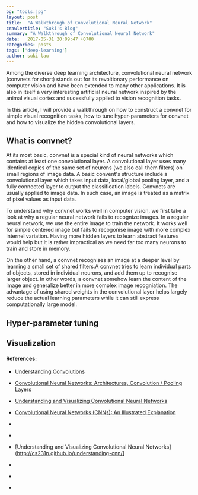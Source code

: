 ```yaml
---
bg: "tools.jpg"
layout: post
title:  "A Walkthrough of Convolutional Neural Network"
crawlertitle: "Suki's Blog"
summary: "A Walkthrough of Convolutional Neural Network"
date:   2017-05-31 20:09:47 +0700
categories: posts
tags: ['deep-learning']
author: suki lau
---
```


Among the diverse deep learning architecture, convolutional neural network (convnets for short) stands out for its revoltionary performance on computer vision and have been extended to many other applications. It is also in itself a very interesting artificial neural network inspired by the animal visual cortex and sucessfully applied to vision recognition tasks.

In this article, I will provide a walkthrough on how to construct a convnet for simple visual recognition tasks, how to tune hyper-parameters for convnet and how to visualize the hidden convolutional layers. 

## What is convnet?

At its most basic, convnet is a special kind of neural networks which contains at least one convolutional layer. A convolutional layer uses many identical copies of the same set of neurons (we also call them filters) on small regions of image data. A basic convent's structure include a convolutional layer which takes input data, local/global pooling layer, and a fully connected layer to output the classification labels. Convnets are usually applied to image data. In such case, an image is treated as a matrix of pixel values as input data.

To understand why convnet works well in computer vision, we first take a look at why a regular neural network fails to recognize images. In a regular neural network, we use the entire image to train the network. It works well for simple centered image but fails to recogonise image with more complex internel variation. Having more hidden layers to learn abstract features would help but it is rather impractical as we need far too many neurons to train and store in memory.

On the other hand, a convnet recognises an image at a deeper level by learning a small set of shared filters.A convnet tries to learn individual parts of objects, stored in individual neurons, and add them up to recognise larger object. In other words, a convnet somehow learn the content of the image and generalize better in more complex image recogniation. The advantage of using shared weights in the convolutional layer helps largely reduce the actual learning parameters while it can still express computationally large model. 

## Hyper-parameter tuning








## Visualization







#### References:
* [Understanding Convolutions](http://colah.github.io/posts/2014-07-Understanding-Convolutions/)
* [Convolutional Neural Networks: Architectures, Convolution / Pooling Layers](http://cs231n.github.io/convolutional-networks/)
* [Understanding and Visualizing Convolutional Neural Networks](http://cs231n.github.io/understanding-cnn/)
* [Convolutional Neural Networks (CNNs): An Illustrated Explanation](http://xrds.acm.org/blog/2016/06/convolutional-neural-networks-cnns-illustrated-explanation/)


* [](http://rishy.github.io/ml/2017/01/05/how-to-train-your-dnn/)

* [](https://ml4a.github.io/ml4a/convnets/)
* [Understanding and Visualizing Convolutional Neural Networks](http://cs231n.github.io/understanding-cnn/]
* [](https://medium.com/rants-on-machine-learning/smarter-parameter-sweeps-or-why-grid-search-is-plain-stupid-c17d97a0e881)
* [](https://ml4a.github.io/ml4a/convnets/)
* [](https://ml4a.github.io/ml4a/looking_inside_neural_nets/)
